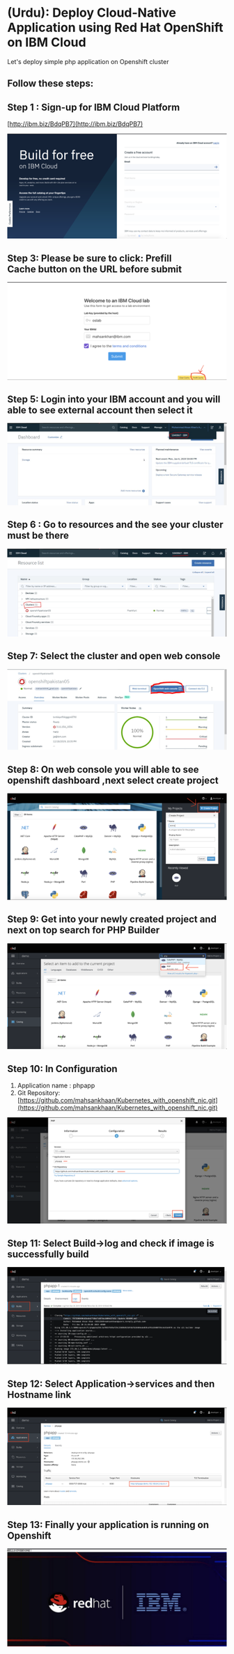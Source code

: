 # (Urdu): Deploy Cloud-Native Application using Red Hat OpenShift on IBM Cloud
Let's deploy simple php application on Openshift cluster

## Follow these steps:

## Step 1 : Sign-up for IBM Cloud Platform 

[http://ibm.biz/BdqPB7](http://ibm.biz/BdqPB7)

![GitHub Logo](images/s1.png)






## Step 3: Please be sure to click: Prefill Cache button on the URL before submit

![GitHub Logo](images/s3.png)






## Step 5: Login into your IBM account and you will able to see external account then select it

![GitHub Logo](images/s5.jpeg)

## Step 6 : Go to resources and the see your cluster must be there
![GitHub Logo](images/s6.jpeg)

## Step 7: Select the cluster and open web console
![GitHub Logo](images/s7.jpeg)


## Step 8: On web console you will able to see openshift dashboard ,next select create project
![GitHub Logo](images/s8.png)



## Step 9: Get into your newly created project and next on top search for PHP Builder
![GitHub Logo](images/s9.png)

## Step 10: In Configuration
1. Application name : phpapp
2. Git Repository: [https://github.com/mahsankhaan/Kubernetes_with_openshift_nic.git](https://github.com/mahsankhaan/Kubernetes_with_openshift_nic.git)

![GitHub Logo](images/s10.png)



## Step 11: Select Build->log and check if image is successfully build
![GitHub Logo](images/s11.png)


## Step 12: Select Application->services and then Hostname link
![GitHub Logo](images/s12.png)


## Step 13: Finally your application is running on Openshift
![GitHub Logo](images/s13.png)
